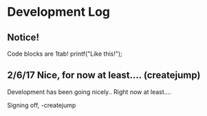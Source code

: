# Development Log

## Notice!
Code blocks are 1tab!
    printf("Like this!");

## 2/6/17 Nice, for now at least.... (createjump)

Development has been going nicely.. Right now at least....

Signing off, -createjump
